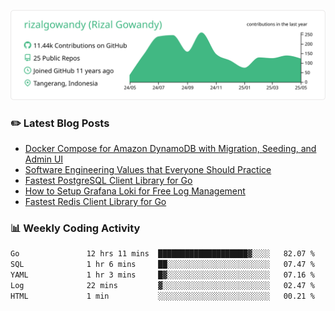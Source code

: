 ![profile-details](profile-summary-card-output/vue/0-profile-details.svg)

### :pencil2: Latest Blog Posts
<!-- BLOG-POST-LIST:START -->
- [Docker Compose for Amazon DynamoDB with Migration, Seeding, and Admin UI](https://medium.com/geekculture/docker-compose-for-amazon-dynamodb-with-migration-seeding-and-admin-ui-db11a348cc6a?source=rss-5763b0f1aba6------2)
- [Software Engineering Values that Everyone Should Practice](https://levelup.gitconnected.com/software-engineering-values-that-everyone-should-practice-c980d00cd103?source=rss-5763b0f1aba6------2)
- [Fastest PostgreSQL Client Library for Go](https://levelup.gitconnected.com/fastest-postgresql-client-library-for-go-579fa97909fb?source=rss-5763b0f1aba6------2)
- [How to Setup Grafana Loki for Free Log Management](https://levelup.gitconnected.com/how-to-setup-grafana-loki-for-free-log-management-ceb60558503c?source=rss-5763b0f1aba6------2)
- [Fastest Redis Client Library for Go](https://levelup.gitconnected.com/fastest-redis-client-library-for-go-7993f618f5ab?source=rss-5763b0f1aba6------2)
<!-- BLOG-POST-LIST:END -->

### 📊 Weekly Coding Activity
<!--START_SECTION:waka-->

```txt
Go               12 hrs 11 mins  ████████████████████▓░░░░   82.07 %
SQL              1 hr 6 mins     ██░░░░░░░░░░░░░░░░░░░░░░░   07.47 %
YAML             1 hr 3 mins     █▓░░░░░░░░░░░░░░░░░░░░░░░   07.16 %
Log              22 mins         ▓░░░░░░░░░░░░░░░░░░░░░░░░   02.47 %
HTML             1 min           ░░░░░░░░░░░░░░░░░░░░░░░░░   00.21 %
```

<!--END_SECTION:waka-->
